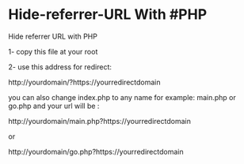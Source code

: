 # Hide-referrer-URL With #PHP
Hide referrer URL with PHP

<p>1- copy this file at your root</p>
<p>2- use this address for redirect:</p>
 <p>http://yourdomain/<span style="colo:red">?https://yourredirectdomain</span></p>

<p>you can also change index.php to any name for example: main.php or go.php and your url will be : </p>
<p>http://yourdomain/main.php?https://yourredirectdomain</p>
<p>or</p>
<p>http://yourdomain/go.php?https://yourredirectdomain</p>
